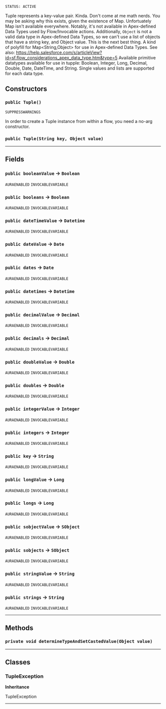 `STATUS: ACTIVE`

Tuple represents a key-value pair. Kinda. Don't come at me math nerds.
You may be asking why this exists, given the existence of Map. Unfortuately Map isn't available everywhere.
Notably, it's not available in Apex-defined Data Types used by Flow/Invocable actions.
Additionally, `Object` is not a valid data type in Apex-defined Data Types, so we can't use a list of objects
that have a string key, and Object value. This is the next best thing. A kind of polyfill for Map&lt;String,Object&gt;
for use in Apex-defined Data Types.
See also: https://help.salesforce.com/s/articleView?id=sf.flow_considerations_apex_data_type.htm&type=5
Available primitive datatypes available for use in tupple:
Boolean, Integer, Long, Decimal, Double, Date, DateTime, and String. Single values and lists are supported for each data type.

## Constructors

### `public Tuple()`

`SUPPRESSWARNINGS`

In order to create a Tuple instance from within a flow, you need a no-arg constructor.

### `public Tuple(String key, Object value)`

---

## Fields

### `public booleanValue` → `Boolean`

`AURAENABLED`
`INVOCABLEVARIABLE`

### `public booleans` → `Boolean`

`AURAENABLED`
`INVOCABLEVARIABLE`

### `public dateTimeValue` → `Datetime`

`AURAENABLED`
`INVOCABLEVARIABLE`

### `public dateValue` → `Date`

`AURAENABLED`
`INVOCABLEVARIABLE`

### `public dates` → `Date`

`AURAENABLED`
`INVOCABLEVARIABLE`

### `public datetimes` → `Datetime`

`AURAENABLED`
`INVOCABLEVARIABLE`

### `public decimalValue` → `Decimal`

`AURAENABLED`
`INVOCABLEVARIABLE`

### `public decimals` → `Decimal`

`AURAENABLED`
`INVOCABLEVARIABLE`

### `public doubleValue` → `Double`

`AURAENABLED`
`INVOCABLEVARIABLE`

### `public doubles` → `Double`

`AURAENABLED`
`INVOCABLEVARIABLE`

### `public integerValue` → `Integer`

`AURAENABLED`
`INVOCABLEVARIABLE`

### `public integers` → `Integer`

`AURAENABLED`
`INVOCABLEVARIABLE`

### `public key` → `String`

`AURAENABLED`
`INVOCABLEVARIABLE`

### `public longValue` → `Long`

`AURAENABLED`
`INVOCABLEVARIABLE`

### `public longs` → `Long`

`AURAENABLED`
`INVOCABLEVARIABLE`

### `public sobjectValue` → `SObject`

`AURAENABLED`
`INVOCABLEVARIABLE`

### `public sobjects` → `SObject`

`AURAENABLED`
`INVOCABLEVARIABLE`

### `public stringValue` → `String`

`AURAENABLED`
`INVOCABLEVARIABLE`

### `public strings` → `String`

`AURAENABLED`
`INVOCABLEVARIABLE`

---

## Methods

### `private void determineTypeAndSetCastedValue(Object value)`

---

## Classes

### TupleException

**Inheritance**

TupleException

---
